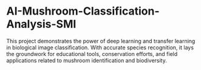 # AI-Mushroom-Classification-Analysis-SMI
This project demonstrates the power of deep learning and transfer learning in biological image classification. With accurate species recognition, it lays the groundwork for educational tools, conservation efforts, and field applications related to mushroom identification and biodiversity.
